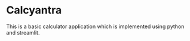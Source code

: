 # Calcyantra
This is a basic calculator application which is implemented using python and streamlit.
